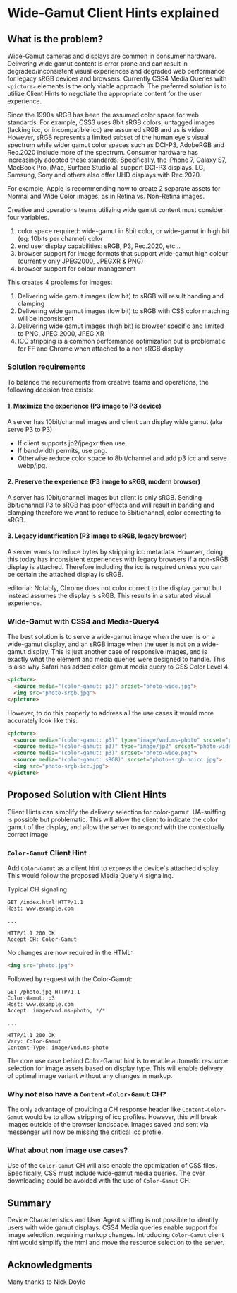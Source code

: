 # Wide-Gamut Client Hints explained

## What is the problem?

Wide-Gamut cameras and displays are common in consumer hardware. Delivering wide gamut content is error prone and can result in degraded/inconsistent visual experiences and degraded web performance for legacy sRGB devices and browsers. Currently CSS4 Media Queries with `<picture>` elements is the only viable approach. The preferred solution is to utilize Client Hints to negotiate the appropriate content for the user experience.

Since the 1990s sRGB has been the assumed color space for web standards. For example, CSS3 uses 8bit sRGB colors, untagged images (lacking icc, or incompatible icc) are assumed sRGB and as is video. However, sRGB represents a limited subset of the human eye's visual spectrum while wider gamut color spaces such as DCI-P3, AdobeRGB and Rec.2020 include more of the spectrum. Consumer hardware has increasingly adopted these standards. Specifically, the iPhone 7, Galaxy S7, MacBook Pro, iMac, Surface Studio all support DCI-P3 displays. LG, Samsung, Sony and others also offer UHD displays with Rec.2020.

For example, Apple is recommending now to create 2 separate assets for Normal and Wide Color images, as in Retina vs. Non-Retina images.

Creative and operations teams utilizing wide gamut content must consider four variables.

1. color space required: wide-gamut in 8bit color, or wide-gamut in high bit (eg: 10bits per channel) color
2. end user display capabilities: sRGB, P3, Rec.2020, etc...
4. browser support for image formats that support wide-gamut high colour (currently only JPEG2000, JPEGXR & PNG) 
5. browser support for colour management

This creates 4 problems for images:

1. Delivering wide gamut images (low bit) to sRGB will result banding and clamping
2. Delivering wide gamut images (low bit) to sRGB with CSS color matching will be inconsistent 
3. Delivering wide gamut images (high bit) is browser specific and limited to PNG, JPEG 2000, JPEG XR
4. ICC stripping is a common performance optimization but is problematic for FF and Chrome when attached to a non sRGB display

### Solution requirements

To balance the requirements from creative teams and operations, the following decision tree exists:

#### 1. Maximize the experience (P3 image to P3 device)
A server has 10bit/channel images and client can display wide gamut (aka serve P3 to P3)

* If client supports jp2/jpegxr then use;
* If bandwidth permits, use png.
* Otherwise reduce color space to 8bit/channel and add p3 icc and serve webp/jpg.

#### 2. Preserve the experience (P3 image to sRGB, modern browser)
A server has 10bit/channel images but client is only sRGB. Sending 8bit/channel P3 to sRGB has poor effects and will result in banding and clamping therefore we want to reduce to 8bit/channel, color correcting to sRGB.

#### 3. Legacy identification (P3 image to sRGB, legacy browser)
A server wants to reduce bytes by stripping icc metadata. However, doing this today has inconsistent experiences with legacy browsers if a non-sRGB display is attached. Therefore including the icc is required unless you can be certain the attached display is sRGB.

editorial: Notably, Chrome does not color correct to the display gamut but instead assumes the display is sRGB. This results in a saturated visual experience. 

### Wide-Gamut with CSS4 and Media-Query4

The best solution is to serve a wide-gamut image when the user is on a wide-gamut display, and an sRGB image when the user is not on a wide-gamut display. This is just another case of responsive images, and is exactly what the element and media queries were designed to handle.
This is also why Safari has added color-gamut media query to CSS Color Level 4.

```html
<picture>
  <source media="(color-gamut: p3)" srcset="photo-wide.jpg">
  <img src="photo-srgb.jpg">
</picture>
```

However, to do this properly to address all the use cases it would more accurately look like this:

```html
<picture>
  <source media="(color-gamut: p3)" type="image/vnd.ms-photo" srcset="photo-wide.jxr">
  <source media="(color-gamut: p3)" type="image/jp2" srcset="photo-wide.jp2">
  <source media="(color-gamut: p3)" srcset="photo-wide.png">
  <source media="(color-gamut: sRGB)" srcset="photo-srgb-noicc.jpg">
  <img src="photo-srgb-icc.jpg">
</picture>
```

## Proposed Solution with Client Hints
Client Hints can simplify the delivery selection for color-gamut. UA-sniffing is possible but problematic. This will allow the client to indicate the color gamut of the display, and allow the server to respond with the contextually correct image

### `Color-Gamut` Client Hint

Add `Color-Gamut` as a client hint to express the device's attached display. This would follow the proposed Media Query 4 signaling. 

Typical CH signaling

```http
GET /index.html HTTP/1.1
Host: www.example.com

...

HTTP/1.1 200 OK
Accept-CH: Color-Gamut
```

No changes are now required in the HTML:

```html
<img src="photo.jpg">
```

Followed by request with the Color-Gamut:

```http
GET /photo.jpg HTTP/1.1
Color-Gamut: p3
Host: www.example.com
Accept: image/vnd.ms-photo, */*

...

HTTP/1.1 200 OK
Vary: Color-Gamut
Content-Type: image/vnd.ms-photo

```

The core use case behind Color-Gamut hint is to enable automatic resource selection for image assets based on display type. This will enable delivery of optimal image variant without any changes in markup.

### Why not also have a `Content-Color-Gamut` CH?
The only advantage of providing a CH response header like `Content-Color-Gamut` would be to allow stripping of icc profiles. However, this will break images outside of the browser landscape. Images saved and sent via messenger will now be missing the critical icc profile.

### What about non image use cases?

Use of the `Color-Gamut` CH will also enable the optimization of CSS files. Specifically, CSS must include wide-gamut media queries. The over downloading could be avoided with the use of `Color-Gamut` CH.


## Summary
Device Characteristics and User Agent sniffing is not possible to identify users with wide gamut displays. CSS4 Media queries enable support for image selection, requiring markup changes. Introducing `Color-Gamut` client hint would simplify the html and move the resource selection to the server. 

## Acknowledgments

Many thanks to Nick Doyle